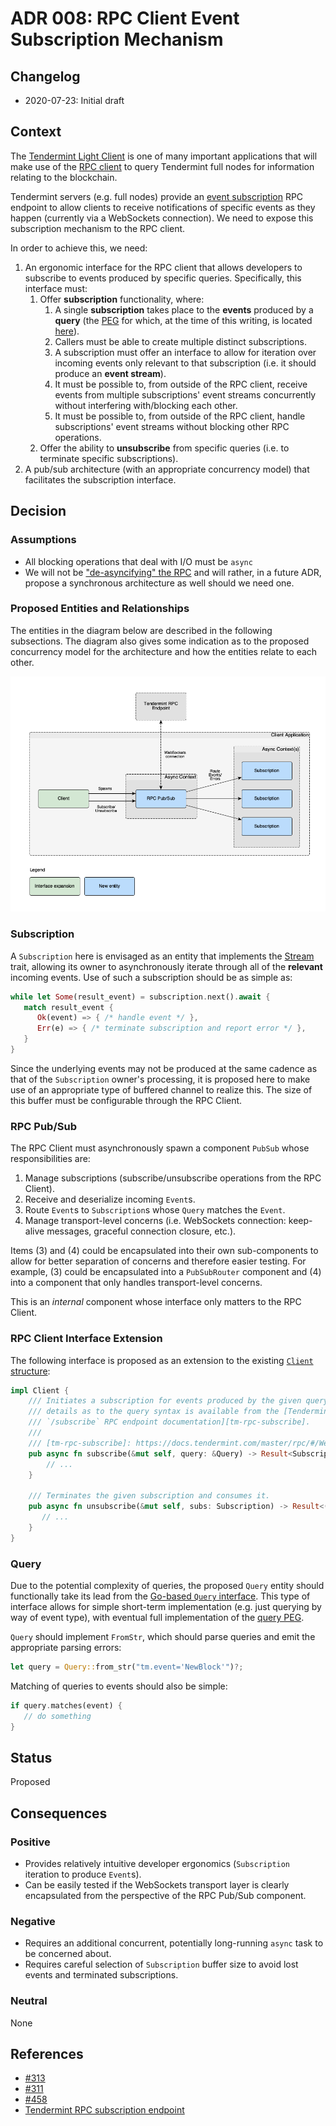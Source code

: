 # ADR 008: RPC Client Event Subscription Mechanism

## Changelog
* 2020-07-23: Initial draft

## Context

The [Tendermint Light Client](../../light-client/) is one of many important
applications that will make use of the [RPC client](../../rpc/) to query
Tendermint full nodes for information relating to the blockchain.

Tendermint servers (e.g. full nodes) provide an [event
subscription][tm-event-subs] RPC endpoint to allow clients to receive
notifications of specific events as they happen (currently via a WebSockets
connection). We need to expose this subscription mechanism to the RPC client.

In order to achieve this, we need:

1. An ergonomic interface for the RPC client that allows developers to subscribe
   to events produced by specific queries. Specifically, this interface must:
   1. Offer **subscription** functionality, where:
      1. A single **subscription** takes place to the **events** produced by a
         **query** (the [PEG] for which, at the time of this writing, is located
         [here][query-peg]).
      2. Callers must be able to create multiple distinct subscriptions.
      3. A subscription must offer an interface to allow for iteration over
         incoming events only relevant to that subscription (i.e. it should
         produce an **event stream**).
      4. It must be possible to, from outside of the RPC client, receive events
         from multiple subscriptions' event streams concurrently without
         interfering with/blocking each other.
      5. It must be possible to, from outside of the RPC client, handle
         subscriptions' event streams without blocking other RPC operations.
   2. Offer the ability to **unsubscribe** from specific queries (i.e. to
      terminate specific subscriptions).
2. A pub/sub architecture (with an appropriate concurrency model) that
   facilitates the subscription interface.

## Decision

### Assumptions

* All blocking operations that deal with I/O must be `async`
* We will not be ["de-asyncifying" the RPC][issue-318] and will rather, in a
  future ADR, propose a synchronous architecture as well should we need one.

### Proposed Entities and Relationships

The entities in the diagram below are described in the following subsections.
The diagram also gives some indication as to the proposed concurrency model for
the architecture and how the entities relate to each other.

![](assets/rpc-client-subscription-rels.png)

### Subscription

A `Subscription` here is envisaged as an entity that implements the
[Stream][futures-stream] trait, allowing its owner to asynchronously iterate
through all of the **relevant** incoming events. Use of such a subscription
should be as simple as:

```rust
while let Some(result_event) = subscription.next().await {
   match result_event {
      Ok(event) => { /* handle event */ },
      Err(e) => { /* terminate subscription and report error */ },
   }
}
```

Since the underlying events may not be produced at the same cadence as that of
the `Subscription` owner's processing, it is proposed here to make use of an
appropriate type of buffered channel to realize this. The size of this buffer
must be configurable through the RPC Client.

### RPC Pub/Sub

The RPC Client must asynchronously spawn a component `PubSub` whose
responsibilities are:

1. Manage subscriptions (subscribe/unsubscribe operations from the RPC Client).
2. Receive and deserialize incoming `Event`s.
3. Route `Event`s to `Subscription`s whose `Query` matches the `Event`.
4. Manage transport-level concerns (i.e. WebSockets connection: keep-alive
   messages, graceful connection closure, etc.).

Items (3) and (4) could be encapsulated into their own sub-components to allow
for better separation of concerns and therefore easier testing. For example, (3)
could be encapsulated into a `PubSubRouter` component and (4) into a component
that only handles transport-level concerns.

This is an *internal* component whose interface only matters to the RPC Client.

### RPC Client Interface Extension

The following interface is proposed as an extension to the existing [`Client`
structure][client]:

```rust
impl Client {
    /// Initiates a subscription for events produced by the given query. More
    /// details as to the query syntax is available from the [Tendermint
    /// `/subscribe` RPC endpoint documentation][tm-rpc-subscribe].
    /// 
    /// [tm-rpc-subscribe]: https://docs.tendermint.com/master/rpc/#/Websocket/subscribe
    pub async fn subscribe(&mut self, query: &Query) -> Result<Subscription, Error> {
        // ...
    }

    /// Terminates the given subscription and consumes it.
    pub async fn unsubscribe(&mut self, subs: Subscription) -> Result<(), Error> {
       // ...
    }
}
```

### Query

Due to the potential complexity of queries, the proposed `Query` entity should
functionally take its lead from the [Go-based `Query` interface][tm-go-query].
This type of interface allows for simple short-term implementation (e.g. just
querying by way of event type), with eventual full implementation of the [query
PEG][query-peg].

`Query` should implement `FromStr`, which should parse queries and emit the
appropriate parsing errors:

```rust
let query = Query::from_str("tm.event='NewBlock'")?;
```

Matching of queries to events should also be simple:

```rust
if query.matches(event) {
   // do something
}
```

## Status

Proposed

## Consequences

### Positive

* Provides relatively intuitive developer ergonomics (`Subscription` iteration
  to produce `Event`s).
* Can be easily tested if the WebSockets transport layer is clearly encapsulated
  from the perspective of the RPC Pub/Sub component.

### Negative

* Requires an additional concurrent, potentially long-running `async` task to be
  concerned about.
* Requires careful selection of `Subscription` buffer size to avoid lost events
  and terminated subscriptions.

### Neutral

None

## References

* [\#313](https://github.com/informalsystems/tendermint-rs/issues/313)
* [\#311](https://github.com/informalsystems/tendermint-rs/issues/311)
* [\#458][pr-458]
* [Tendermint RPC subscription endpoint][tm-event-subs]

[tm-event-subs]: https://docs.tendermint.com/master/rpc/#/Websocket/subscribe
[client]: https://github.com/informalsystems/tendermint-rs/blob/06ed36eaf7a74c0357b86d1d7450a2fec52ed6a0/rpc/src/client.rs#L20
[query-peg]: https://github.com/tendermint/tendermint/blob/98c595312af02037843b8fe74f0ee0625665448e/libs/pubsub/query/query.peg
[tm-go-query]: https://github.com/tendermint/tendermint/blob/98c595312af02037843b8fe74f0ee0625665448e/libs/pubsub/pubsub.go#L64
[PEG]: https://en.wikipedia.org/wiki/Parsing_expression_grammar
[futures-stream]: https://docs.rs/futures/*/futures/stream/trait.Stream.html
[pr-458]: https://github.com/informalsystems/tendermint-rs/pull/458
[issue-318]: https://github.com/informalsystems/tendermint-rs/issues/318
